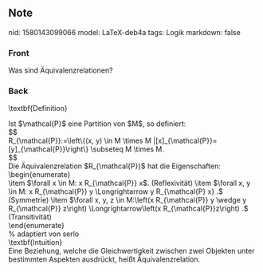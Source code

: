 ## Note
nid: 1580143099066
model: LaTeX-deb4a
tags: Logik
markdown: false

### Front
Was sind Äquivalenzrelationen?

### Back
\textbf{Definition}<div>
</div><div>
<div>Ist $\mathcal{P}$ eine Partition von $M$, so definiert:  </div><div>$$</div><div>R_{\mathcal{P}}:=\left\{(x, y) \in M \times M |[x]_{\mathcal{P}}=[y]_{\mathcal{P}}\right\} \subseteq M \times M.</div><div>$$
</div><div>
</div><div>Die Äquivalenzrelation $R_{\mathcal{P}}$ hat die Eigenschaften:</div><div>
</div><div>\begin{enumerate}</div><div>\item $\forall x \in M: x R_{\mathcal{P}} x$. (Reflexivität)
\item $\forall x, y \in M: x R_{\mathcal{P}} y \Longrightarrow y R_{\mathcal{P} x} .$ (Symmetrie)
\item $\forall x, y, z \in M:\left(x R_{\mathcal{P}} y \wedge y R_{\mathcal{P}} z\right) \Longrightarrow\left(x R_{\mathcal{P}}z\right) .$ (Transitivität)
</div><div>\end{enumerate}</div><div>
</div><div>% adaptiert von serlo</div><div><div>\textbf{Intuition}</div><div>
</div><div>Eine Beziehung, welche die Gleichwertigkeit zwischen zwei Objekten unter bestimmten Aspekten ausdrückt, heißt Äquivalenzrelation.</div></div></div>
